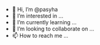 - 👋 Hi, I’m @pasyha
- 👀 I’m interested in ...
- 🌱 I’m currently learning ...
- 💞️ I’m looking to collaborate on ...
- 📫 How to reach me ...

<!---
pasyha/pasyha is a ✨ special ✨ repository because its `README.md` (this file) appears on your GitHub profile.
You can click the Preview link to take a look at your changes.
--->
